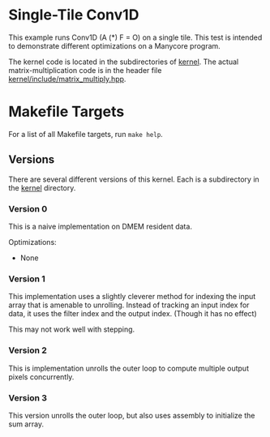 # Single-Tile Conv1D

This example runs Conv1D (A (*) F = O) on a single tile. This test is
intended to demonstrate different optimizations on a Manycore program.

The kernel code is located in the subdirectories of [kernel](kernel). The actual
matrix-multiplication code is in the header file
[kernel/include/matrix_multiply.hpp](kernel/include/matrix_multiply.hpp). 

# Makefile Targets

For a list of all Makefile targets, run `make help`.

## Versions

There are several different versions of this kernel. Each is a subdirectory in
the [kernel](kernel) directory.

### Version 0

This is a naive implementation on DMEM resident data.

Optimizations: 
  - None

### Version 1

This implementation uses a slightly cleverer method for indexing the
input array that is amenable to unrolling. Instead of tracking an
input index for data, it uses the filter index and the output
index. (Though it has no effect)

This may not work well with stepping.

### Version 2

This is implementation unrolls the outer loop to compute multiple
output pixels concurrently. 

### Version 3

This version unrolls the outer loop, but also uses assembly to
initialize the sum array.